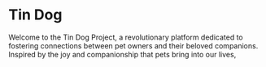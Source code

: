 # Tin Dog
 Welcome to the Tin Dog Project, a revolutionary platform dedicated to fostering connections between pet owners and their beloved companions. Inspired by the joy and companionship that pets bring into our lives,
